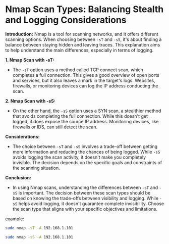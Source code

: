 # Nmap Scan Types: Balancing Stealth and Logging Considerations

**Introduction:**
Nmap is a tool for scanning networks, and it offers different scanning options. When choosing between `-sT` and `-sS`, it's about finding a balance between staying hidden and leaving traces. This explanation aims to help understand the main differences, especially in terms of logging.

**1. Nmap Scan with -sT:**
   - The `-sT` option uses a method called TCP connect scan, which completes a full connection. This gives a good overview of open ports and services, but it also leaves a mark in the target's logs. Websites, firewalls, or monitoring devices can log the IP address conducting the scan.

**2. Nmap Scan with -sS:**
   - On the other hand, the `-sS` option uses a SYN scan, a stealthier method that avoids completing the full connection. While this doesn't get logged, it does expose the source IP address. Monitoring devices, like firewalls or IDS, can still detect the scan.

**Considerations:**
   - The choice between `-sT` and `-sS` involves a trade-off between getting more information and reducing the chances of being logged. While `-sS` avoids logging the scan activity, it doesn't make you completely invisible. The decision depends on the specific goals and constraints of the scanning situation.

**Conclusion:**
   - In using Nmap scans, understanding the differences between `-sT` and `-sS` is important. The decision between these scan types should be based on knowing the trade-offs between visibility and logging. While `-sS` helps avoid logging, it doesn't guarantee complete invisibility. Choose the scan type that aligns with your specific objectives and limitations.

example:
```bash
sudo nmap -sT -A 192.168.1.101

sudo nmap -sS -A 192.168.1.101
```